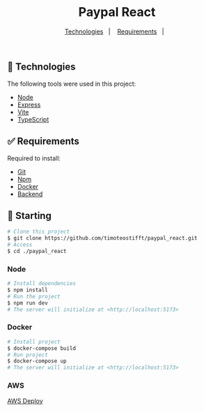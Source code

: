 <h1 align="center">
  Paypal React
</h1>

<p align="center">
  <a href="#-technologies">Technologies</a>&nbsp;&nbsp;&nbsp;|&nbsp;&nbsp;&nbsp;
  <a href="#-requirements">Requirements</a>&nbsp;&nbsp;&nbsp;|&nbsp;&nbsp;&nbsp;
</p>

<br>

## 🚀 Technologies

The following tools were used in this project:

- [Node](https://nodejs.org/en/)
- [Express](https://expressjs.com/pt-br/)
- [Vite](https://vitejs.dev/)
- [TypeScript](https://www.typescriptlang.org/)

## ✅ Requirements

Required to install:

- [Git](https://git-scm.com/)
- [Npm](https://classic.yarnpkg.com)
- [Docker](https://www.docker.com/get-started/)
- [Backend](https://github.com/timoteostifft/paypal_node)

## 🏁 Starting

```bash
# Clone this project
$ git clone https://github.com/timoteostifft/paypal_react.git
# Access
$ cd ./paypal_react
```

### Node

```bash
# Install dependencies
$ npm install
# Run the project
$ npm run dev
# The server will initialize at <http://localhost:5173>
```

### Docker

```bash
# Install project
$ docker-compose build
# Run project
$ docker-compose up
# The server will initialize at <http://localhost:5173>
```

### AWS

[AWS Deploy](http://54.233.196.71:5173/cart)

